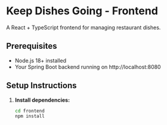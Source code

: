 # Keep Dishes Going - Frontend

A React + TypeScript frontend for managing restaurant dishes.

## Prerequisites

- Node.js 18+ installed
- Your Spring Boot backend running on http://localhost:8080

## Setup Instructions

1. **Install dependencies:**
   ```bash
   cd frontend
   npm install